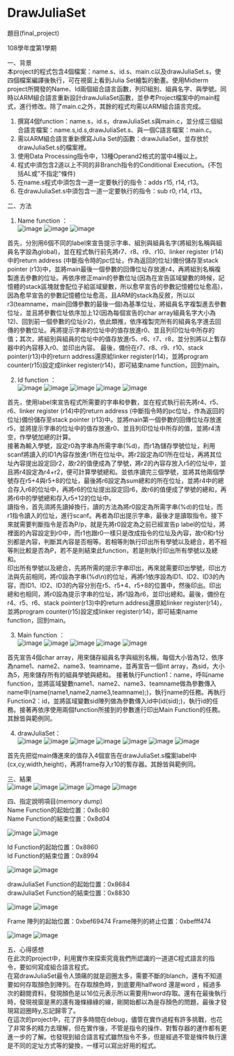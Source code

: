 # DrawJuliaSet  
題目(final_project)  
  
108學年度第1學期  
   
一、背景  
本project的程式包含4個檔案：name.s、id.s、main.c以及drawJuliaSet.s，使四個檔案編譯後執行，可在視窗上看到Julia Set繪製的動畫。使用Midterm project所開發的Name、Id兩個組合語言函數，列印組別、組員名字、與學號。同時以ARM組合語言重新設計drawJuliaSet函數，並參考Project檔案中的main程式，進行修改。除了main.c之外，其餘的程式均需以ARM組合語言完成。  
  
1.	撰寫4個function：name.s，id.s，drawJuliaSet.s與main.c，並分成三個組合語言檔案：name.s,id.s,drawJuliaSet.s、與一個C語言檔案：main.c。  
2.	需以ARM組合語言重新撰寫Julia Set的函數：drawJuliaSet，並存放於drawJuliaSet.s的檔案裡。  
3.	使用Data Processing指令中，13種Operand2格式的當中4種以上。  
4.	程式中須包含2道以上不同的非Branch指令的Conditional Execution。(不包括AL或”不指定”條件)  
5.	在name.s程式中須包含一道一定要執行的指令：adds r15, r14, r13。  
6.	在drawJuliaSet.s中須包含一道一定要執行的指令：sub r0, r14, r13。  
  
二、方法  
1.	Name function ：  
  ![image](https://user-images.githubusercontent.com/64779422/193545429-7cf5b254-0fe0-4bf6-afcd-6cd769bbb3f9.png)
  ![image](https://user-images.githubusercontent.com/64779422/193545448-2528d575-eefb-4a3c-9d9f-3acdb8e46dfe.png)
  ![image](https://user-images.githubusercontent.com/64779422/193545466-d873cea3-fac5-4ba8-92d0-e332a09a3524.png)
  
首先，分別用6個不同的label來宣告提示字串、組別與組員名字(將組別名稱與組員名字設為global)，並在程式執行前先將r7、r8、r9、r10、linker register (r14)中的return address (中斷指令時的pc位址，作為返回的位址)備份儲存至stack pointer (r13)中，並將main最後一個參數的回傳位址存放進r4，再將組別名稱複製進去參數的位址。再依序修正main的參數位址(因為在宣告區域變數的時候，記憶體的stack區塊就會配位子給區域變數，所以愈早宣告的參數記憶體位址愈高)，因為愈早宣告的參數記憶體位址愈高，且ARM的stack為反敘，所以以r3(teamname，main回傳參數的最後一個)為基準位址，將組員名字複製進去參數位址，並且將參數位址依序加上12(因為每個宣告的char array組員名字大小為12)、回到前一個參數的位址(r2)，依此類推，依序複製完所有的組員名字進去回傳的參數位址。再將提示字串的位址中的值存放進r0、並且列印位址中所存的值；其次，將組別與組員的位址中的值存放進r5、r6、r7、r8，並分別將以上暫存器中的內容移入r0、並印出內容。
最後，備份在r7、r8、r9、r10、stack pointer(r13)中的return address還原給linker register(r14)，並將program counter(r15)設定成linker register(r14)，即可結束name function，回到main。  
  
2.	Id function ：  
  ![image](https://user-images.githubusercontent.com/64779422/193545502-ec058e6e-cf92-46dd-8e7a-346ee0c98664.png)
  ![image](https://user-images.githubusercontent.com/64779422/193545520-92b8b713-9909-47f9-b57a-b711ca66dab2.png)
  ![image](https://user-images.githubusercontent.com/64779422/193545544-4d1d9d28-fba2-4055-b5b5-49e7d64bd7da.png)
  ![image](https://user-images.githubusercontent.com/64779422/193545563-89bb3915-596e-4b2b-b6db-cf56949f511d.png)
  ![image](https://user-images.githubusercontent.com/64779422/193545573-df6db313-9565-4eb8-b994-00309c718a62.png)
  
首先，使用label來宣告程式所需要的字串和參數，並在程式執行前先將r4、r5、r6、linker register (r14)中的return address (中斷指令時的pc位址，作為返回的位址)備份儲存至stack pointer (r13)中。並將main第一個參數的回傳位址存放進r5，並將提示字串的位址中的值存放進r0、並且列印位址中所存的值，並將r4清空，作學號加總的計算。  
接著為輸入學號，設定r0為字串為所需字串(%d)，而r1為儲存學號位址，利用scanf將讀入的ID1內容存放進r1所在位址中。將r2設定為ID1所在位址，再將其位址內容提出設定回r2，故r2的值便成為了學號，將r2的內容存放入r5的位址中，並且將r4設定為r4+r2，便可計算學號總和。並依序讀完三個學號，並將其他兩個學號存在r5+4與r5+8的位址，最後將r6設定為sum總和的所在位址，並將r4中的總合存入r6的位址中，再將r6的位址提出設定回r6，故r6的值便成了學號的總和，再將r6中的學號總和存入r5+12的位址中。  
讀指令，首先須將先讀掉換行，讀的方法為將r0設定為所需字串(%d)的位址，而r1指令讀入的位址，進行scanf。再者為印出提示字串，最後才是讀取指令。接下來就需要判斷指令是否為P/p，就是先將r0設定為之前已經宣告p label的位址，將裡面的內容設定到r0中，而r1也跟r0一樣只是改成指令的位址及內容，故r0和r1分別都是內容，判斷其內容是否相等。若相等則執行印出所有學號以及總合，若不相等則比較是否為P，若不是則結束此function，若是則執行印出所有學號以及總和。  
印出所有學號以及總合，先將所需的提示字串印出，再來就需要印出學號，印出方法與先前相同，將r0設為字串(%d\n)的位址，再將r1依序設為ID1、ID2、ID3的內容，而ID1、ID2、ID3的內容分別在r5、r5+4、r5+8的位置中，然後印出。印出總和也相同，將r0設為提示字串的位址，將r1設為r6，並印出總和。最後，備份在r4、r5、r6、stack pointer(r13)中的return address還原給linker register(r14)，並將program counter(r15)設定成linker register(r14)，即可結束name function，回到main。  

  
3.	Main function ：  
  ![image](https://user-images.githubusercontent.com/64779422/193545592-fdb87002-88c9-4ee7-a635-5578c9b01d05.png)
  ![image](https://user-images.githubusercontent.com/64779422/193545637-1072e2fa-73a7-4761-a796-5fb1890ebaa7.png)
  ![image](https://user-images.githubusercontent.com/64779422/193545647-0065f798-458c-46f5-bab4-71f024f5c1ce.png)
  ![image](https://user-images.githubusercontent.com/64779422/193545665-e895d11d-8ee3-48fc-ac97-b4700054a0d4.png)
  ![image](https://user-images.githubusercontent.com/64779422/193545675-ddcea37c-689c-40ab-9f04-254063e72fbf.png)
  
首先宣告4個char array，用來儲存組員名字與組別名稱，每個大小皆為12，依序為name1、name2、name3、teamname，並再宣告一個int array，為sid，大小為5，用來儲存所有的組員學號與總和。
接著執行Function1：name，呼叫name function，並將區域變數name1、name2、name3、teamname做為參數傳入name中(name(name1,name2,name3,teamname);)，執行name的任務。再執行Function2：id，並將區域變數sid陣列做為參數傳入id中(id(sid);)，執行id的任務。接著再依序使用兩個function所接到的參數進行印出Main Function的任務。
其餘皆與範例同。  

4.	drawJuliaSet：  
  ![image](https://user-images.githubusercontent.com/64779422/193545704-d29dc7bd-9a09-4386-8209-8a81b63b8eb0.png)
  ![image](https://user-images.githubusercontent.com/64779422/193545717-34267c09-cf66-41bd-ba99-9c8658f77466.png)
  ![image](https://user-images.githubusercontent.com/64779422/193545729-e9eb518d-25c4-4daf-9821-002126c59dd3.png)
  ![image](https://user-images.githubusercontent.com/64779422/193545744-18fbb750-0e30-4bdd-b1cf-df8524980764.png)
  ![image](https://user-images.githubusercontent.com/64779422/193545755-3f4cc8f5-33d0-43c5-b45b-76d2bc301e83.png)
  ![image](https://user-images.githubusercontent.com/64779422/193545765-68e46168-705e-4717-9d89-e3b184ed07d0.png)
  ![image](https://user-images.githubusercontent.com/64779422/193545783-bf19b448-005d-4a89-8824-3dad637fcb67.png)
  
首先先把從main傳進來的值存入4個宣告在drawJuliaSet.s檔案label中(cx,cy,width,height)，再將frame存入r10的暫存器。其餘皆與範例同。  
  
三、結果  
  ![image](https://user-images.githubusercontent.com/64779422/193545808-5397cb1b-dc05-4df4-a585-caa13159d55b.png)
  ![image](https://user-images.githubusercontent.com/64779422/193545822-3332df24-4bea-47f9-b758-266acc96787d.png)
  ![image](https://user-images.githubusercontent.com/64779422/193545840-7fd16732-7619-4829-94f7-5bc4e5cc2b22.png)
  ![image](https://user-images.githubusercontent.com/64779422/193545845-4038eb4e-7092-49e3-8f19-c0a4c33b1f14.png)
  ![image](https://user-images.githubusercontent.com/64779422/193545862-51f9b52a-7e0d-4ba7-9567-1c9203377a87.png)
  

四、指定說明項目(memory dump)  
Name Function的起始位置：0x8c80  
Name Function的結束位置：0x8d04  

  ![image](https://user-images.githubusercontent.com/64779422/193545916-f07a787d-b5c6-4dcd-b45c-35a54847b342.png)
  ![image](https://user-images.githubusercontent.com/64779422/193545928-c4a5d4a2-944c-435d-baba-cfec5bec462b.png)


Id Function的起始位置：0x8860  
Id Function的結束位置：0x8994  

  ![image](https://user-images.githubusercontent.com/64779422/193545951-608aaa3e-cdfc-460a-a138-6e2c587aa511.png)
  ![image](https://user-images.githubusercontent.com/64779422/193545963-79d8ba3d-6235-4ab8-9bde-62c45e408db2.png)


drawJuliaSet Function的起始位置：0x8684  
drawJuliaSet Function的結束位置：0x8830  

  ![image](https://user-images.githubusercontent.com/64779422/193545977-1002a3f4-753d-437f-a5c6-1144af2d7ce4.png)
  ![image](https://user-images.githubusercontent.com/64779422/193545996-9bbb7502-e283-4c6f-a5d4-37cc731d38a2.png)


Frame 陣列的起始位置：0xbef69474
Frame陣列的終止位置：0xbefff474

  ![image](https://user-images.githubusercontent.com/64779422/193546021-02a9949b-9566-4f65-be25-5ce2fb4438f6.png)
  ![image](https://user-images.githubusercontent.com/64779422/193546037-d4c1c960-edef-429d-b081-c00487135fe2.png)


五、心得感想  
在此次的project中，利用實作來探索究竟我們所認識的一道道C程式語言的指令，要如何寫成組合語言程式。  
在寫drawJuliaSet最令人頭痛的就是迴圈太多，需要不斷的blanch，還有不知道要如何存取顏色到陣列。在存取顏色時，到底要用halfword 還是word ，經過多次的翻閱資料，發現顏色是以16位元表示所以需要用hword存取。還有在最後執行時，發現視窗是黑的還有幾條綠綠的線，剛開始都以為是存顏色的問題，最後才發現寫迴圈時y,忘記歸零了。  
在這次的project中，花了許多時間在debug，儘管在實作過程有許多挑戰，也花了非常多的精力去理解，但在實作後，不管是指令的操作、對暫存器的運作都有更進一步的了解。也發現到組合語言程式雖然指令不多，但是經過不管是條件執行還是不同的定址方式等的變換，一樣可以寫出好用的程式。   

